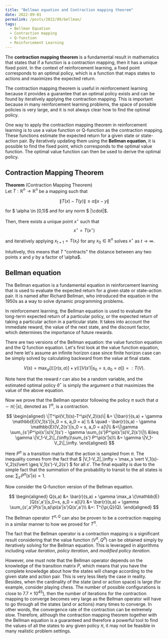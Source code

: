 ```yaml
---
title: "Bellman equation and Contraction mapping theorem"
date: 2022-09-01
permalink: /posts/2022/09/bellman/
tags:
  - Bellman Equation
  - Contraction mapping
  - Q-function
  - Reinforcement Learning
---
```


The **contraction mapping theorem** is a fundamental result in mathematics that states that if a function is a contraction mapping, then it has a unique fixed point. In the context of reinforcement learning, a fixed point corresponds to an optimal policy, which is a function that maps states to actions and maximizes the expected return.

The contraction mapping theorem is useful in reinforcement learning because it provides a guarantee that an optimal policy exists and can be found by iteratively applying the contraction mapping. This is important because in many reinforcement learning problems, the space of possible policies is very large, and it is not always clear how to find the optimal policy.

One way to apply the contraction mapping theorem in reinforcement learning is to use a value function or Q-function as the contraction mapping. These functions estimate the expected return for a given state or state-action pair. By iteratively updating them using the **Bellman equation**, it is possible to find the fixed point, which corresponds to the optimal value function. The optimal value function can then be used to derive the optimal policy.

## Contraction Mapping Theorem

**Theorem** (Contraction Mapping Theorem)  
Let $T: \mathbb{R}^n \rightarrow \mathbb{R}^n$ be a mapping such that

$$ \|T(x)- T(y)\| \leq \alpha \|x-y\| $$

for $ \alpha \in [0,1)$ and for any norm $ \|\cdot\|$.

Then, there exists a unique point $x^\star$ such that
$$ x^{\star} = T(x^{\star})$$

and iteratively applying $x_{t+1} = T(x_t)$ for any $x_0\in \mathbb{R}^n$ solves $x^\star$ as $t\rightarrow \infty$.

Intuitively, this means that $T$ "contracts" the distance between any two points $x$ and $y$ by a factor of \\alpha$.

## Bellman equation

The Bellman equation is a fundamental equation in reinforcement learning that is used to evaluate the expected return for a given state or state-action pair. It is named after Richard Bellman, who introduced the equation in the 1950s as a way to solve dynamic programming problems.

In reinforcement learning, the Bellman equation is used to evaluate the long-term expected return of a particular policy, or the expected return of taking a particular action in a particular state. It takes into account the immediate reward, the value of the next state, and the discount factor, which determines the importance of future rewards.

There are two versions of the Bellman equation: the value function equation and the Q function equation. Let's first look at the value function equation, and here let's assume an infinite horizon case since finite horizon case can be simply solved by calculating backward from the value at final state.

$$ V(s) = \max_a \{\mathbb{E}[r(s,a)] + \gamma \mathbb{E}[ V(s')| s_0 = s, a_0 = a]\} =: T(V). $$

Note here that the reward $r$ can also be a random variable, and the estimated optimal policy $\tilde{a}^\star$ is simply the argument $a$ that maximizes the value of the above equation.

Now we prove that the Bellman operator following the policy $\pi$ such that $a \sim \pi(\cdot\vert s)$, denoted as $T^\pi$, is a contraction.

$$
\begin{aligned}
\|T^\pi(V_1)(s)-T^\pi(V_2)(s)\| &= \|\bar{r}(s,a) + \gamma \mathbb{E}[V_1(s')|s_0 = s, a_0 = a]  \\
& \quad - \bar{r}(s,a) - \gamma \mathbb{E}[V_2(s')|s_0 = s, a_0 = a]\|\\
&=\|\gamma \sum_{s'}P^\pi(s'|s)V_1(s') - \gamma \sum_{s'}P^\pi(s'|s)V_2(s')\|\\
&\leq \gamma \|V_1-V_2\|_{\infty}\sum_{s'} P^\pi(s'|s)\\
&= \gamma \|V_1-V_2\|_\infty.
\end{aligned}
$$

Here $P^{\pi}$ is a transition matrix that the action is sampled from $\pi$. The inequality comes from the fact that $ \|V_1-V_2\|_\infty = \max_s \vert V_1(s)-V_2(s)\vert \geq V_1(s')-V_2(s') $ for all $s'$. The final equality is due to the simple fact that the summation of the probability to transit to the all states is one: $\sum_{s'} P^{\pi}(s'\vert s) = 1$.

Now consider the Q-function version of the Bellman equation.

$$
\begin{aligned}
 Q(s,a) &= \bar{r}(s,a) + \gamma \max_a \{\mathbb{E}[Q(s',a')|s_0=s, a_0 = a]\}\\
&= \bar{r}(s,a) + \gamma \sum_{s',a'}P(s'|s,a)\pi(a'|s')Q(s',a')\\
&=: T^{\pi,Q}(Q).
\end{aligned}
$$

The Bellman operator $T^{\pi,Q}$ can also be proven to be a contraction mapping in a similar manner to how we proved for $T^\pi$.

The fact that the Bellman operator is a contraction mapping is a significant result considering that the value function $(V^\pi,Q^\pi)$ can be obtained simply by iteratively solving for the Bellman equation. This is leveraged in algorithms including *value iteration*, *policy iteration*, and *modified policy iteration*.

However, one must note that the Bellman operator depends on the knowledge of the transition matrix $P$, which means that you have the complete knowledge about how the states will change according to the given state and action pair. This is very less likely the case in reality. Besides, when the cardinality of the state (and or action space) is large (for example, consider playing chess. The number of possible configurations is close to $7.7 \times 10^{45}$), then the number of iterations for the contraction mapping to converge becomes very large as the Bellman operator will have to go through all the states (and or actions) many times to converge. In other words, the convergence rate of the contraction can be extremely slow. Therefore, although the contraction mapping theorem together with the Bellman equation is a guaranteed and therefore a powerful tool to find the values of all the states to any given policy $\pi$, it may not be feasible in many realistic problem settings.
